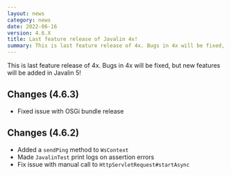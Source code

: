```yaml
---
layout: news
category: news
date: 2022-06-16
version: 4.6.X
title: Last feature release of Javalin 4x!
summary: This is last feature release of 4x. Bugs in 4x will be fixed, but new features will be added in Javalin 5!
---
```


This is last feature release of 4x. Bugs in 4x will be fixed, but new features will be added in Javalin 5!

## Changes (4.6.3)
* Fixed issue with OSGi bundle release

## Changes (4.6.2)
* Added a `sendPing` method to `WsContext`
* Made `JavalinTest` print logs on assertion errors
* Fix issue with manual call to `HttpServletRequest#startAsync`
